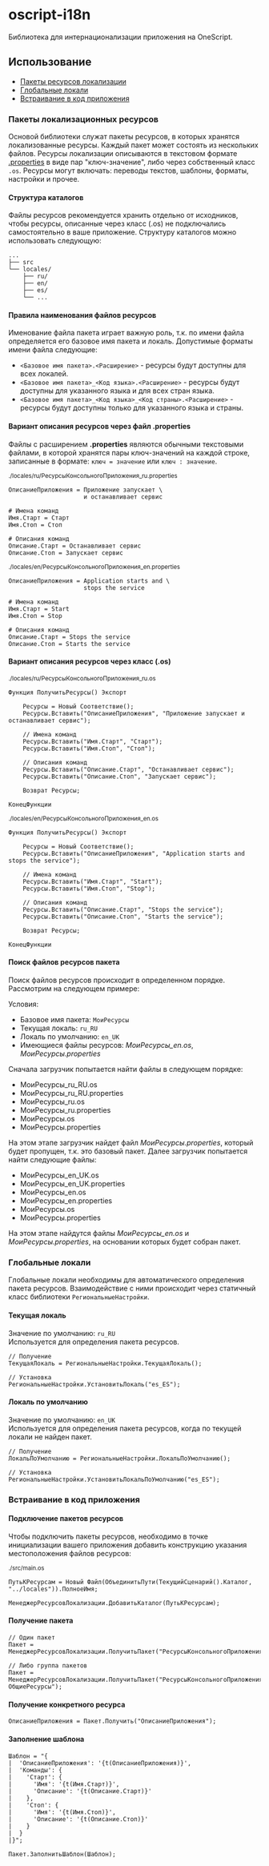 # oscript-i18n

Библиотека для интернационализации приложения на OneScript.

## Использование

- [Пакеты ресурсов локализации](#пакеты-локализационных-ресурсов)
- [Глобальные локали](#глобальные-локали)
- [Встраивание в код приложения](#встраивание-в-код-приложения)

### Пакеты локализационных ресурсов

Основой библиотеки служат пакеты ресурсов, в которых хранятся локализованные ресурсы. Каждый пакет может состоять из нескольких файлов. 
Ресурсы локализации описываются в текстовом формате [.properties](https://ru.wikipedia.org/wiki/.properties) в виде пар "ключ-значение", либо через собственный класс `.os`.
Ресурсы могут включать: переводы текстов, шаблоны, форматы, настройки и прочее.

#### Структура каталогов

Файлы ресурсов рекомендуется хранить отдельно от исходников, чтобы ресурсы, описанные через класс (.os) не подключались самостоятельно в ваше приложение. Структуру каталогов можно использовать следующую:

```
...
├── src
└── locales/
    ├── ru/
    ├── en/
    ├── es/
    └── ...
```

#### Правила наименования файлов ресурсов

Именование файла пакета играет важную роль, т.к. по имени файла определяется его базовое имя пакета и локаль. Допустимые форматы имени файла следующие:

- `<Базовое имя пакета>.<Расширение>` - ресурсы будут доступны для всех локалей.
- `<Базовое имя пакета>_<Код языка>.<Расширение>` - ресурсы будут доступны для указанного языка и для всех стран языка.
- `<Базовое имя пакета>_<Код языка>_<Код страны>.<Расширение>` - ресурсы будут доступны только для указанного языка и страны.

#### Вариант описания ресурсов через файл .properties

Файлы с расширением **.properties** являются обычными текстовыми файлами, в которой хранятся пары ключ-значений на каждой строке, записанные в формате: `ключ = значение` или `ключ : значение`.

<sub>./locales/ru/РесурсыКонсольногоПриложения_ru.properties</sub>
``` properties
ОписаниеПриложения = Приложение запускает \
                     и останавливает сервис

# Имена команд
Имя.Старт = Старт
Имя.Стоп = Стоп

# Описания команд
Описание.Старт = Останавливает сервис
Описание.Стоп = Запускает сервис
```

<sub>./locales/en/РесурсыКонсольногоПриложения_en.properties</sub>
``` properties
ОписаниеПриложения = Application starts and \
                     stops the service

# Имена команд
Имя.Старт = Start
Имя.Стоп = Stop

# Описания команд
Описание.Старт = Stops the service
Описание.Стоп = Starts the service
```

#### Вариант описания ресурсов через класс (.os)

<sub>./locales/ru/РесурсыКонсольногоПриложения_ru.os</sub>
``` bsl
Функция ПолучитьРесурсы() Экспорт

	Ресурсы = Новый Соответствие();
	Ресурсы.Вставить("ОписаниеПриложения", "Приложение запускает и останавливает сервис");

	// Имена команд
	Ресурсы.Вставить("Имя.Старт", "Старт");
	Ресурсы.Вставить("Имя.Стоп", "Стоп");

	// Описания команд
	Ресурсы.Вставить("Описание.Старт", "Останавливает сервис");
	Ресурсы.Вставить("Описание.Стоп", "Запускает сервис");

	Возврат Ресурсы;

КонецФункции
```

<sub>./locales/en/РесурсыКонсольногоПриложения_en.os</sub>
``` bsl
Функция ПолучитьРесурсы() Экспорт

	Ресурсы = Новый Соответствие();
	Ресурсы.Вставить("ОписаниеПриложения", "Application starts and stops the service");

	// Имена команд
	Ресурсы.Вставить("Имя.Старт", "Start");
	Ресурсы.Вставить("Имя.Стоп", "Stop");

	// Описания команд
	Ресурсы.Вставить("Описание.Старт", "Stops the service");
	Ресурсы.Вставить("Описание.Стоп", "Starts the service");

	Возврат Ресурсы;

КонецФункции
```

#### Поиск файлов ресурсов пакета

Поиск файлов ресурсов происходит в определенном порядке. Рассмотрим на следующем примере:

Условия:
- Базовое имя пакета: `МоиРесурсы`
- Текущая локаль: `ru_RU`</br>
- Локаль по умолчанию: `en_UK`
- Имеющиеся файлы ресурсов: _МоиРесурсы_en.os_, _МоиРесурсы.properties_

Сначала загрузчик попытается найти файлы в следующем порядке:
- МоиРесурсы_ru_RU.os
- МоиРесурсы_ru_RU.properties
- МоиРесурсы_ru.os
- МоиРесурсы_ru.properties
- МоиРесурсы.os
- МоиРесурсы.properties

На этом этапе загрузчик найдет файл _МоиРесурсы.properties_, который будет пропущен, т.к. это базовый пакет. 
Далее загрузчик попытается найти следующие файлы:
 
- МоиРесурсы_en_UK.os
- МоиРесурсы_en_UK.properties
- МоиРесурсы_en.os
- МоиРесурсы_en.properties
- МоиРесурсы.os
- МоиРесурсы.properties

На этом этапе найдутся файлы _МоиРесурсы_en.os_ и _МоиРесурсы.properties_, на основании которых будет собран пакет.

### Глобальные локали

Глобальные локали необходимы для автоматического определения пакета ресурсов. Взаимодействие с ними происходит через статичный класс библиотеки `РегиональныеНастройки`. 

#### Текущая локаль

Значение по умолчанию: `ru_RU`</br>
Используется для определения пакета ресурсов.

``` bsl
// Получение
ТекущаяЛокаль = РегиональныеНастройки.ТекущаяЛокаль();

// Установка
РегиональныеНастройки.УстановитьЛокаль("es_ES");
```

#### Локаль по умолчанию

Значение по умолчанию: `en_UK`</br>
Используется для определения пакета ресурсов, когда по текущей локали не найден пакет.

``` bsl
// Получение
ЛокальПоУмолчанию = РегиональныеНастройки.ЛокальПоУмолчанию();

// Установка
РегиональныеНастройки.УстановитьЛокальПоУмолчанию("es_ES");
```

### Встраивание в код приложения

#### Подключение пакетов ресурсов

Чтобы подключить пакеты ресурсов, необходимо в точке инициализации вашего приложения добавить конструкцию указания местоположения файлов ресурсов:

<sub>./src/main.os</sub>
``` bsl
ПутьКРесурсам = Новый Файл(ОбъединитьПути(ТекущийСценарий().Каталог, "../locales")).ПолноеИмя;

МенеджерРесурсовЛокализации.ДобавитьКаталог(ПутьКРесурсам);
```

#### Получение пакета

``` bsl
// Один пакет
Пакет = МенеджерРесурсовЛокализации.ПолучитьПакет("РесурсыКонсольногоПриложения");

// Либо группа пакетов
Пакет = МенеджерРесурсовЛокализации.ПолучитьПакет("РесурсыКонсольногоПриложения, ОбщиеРесурсы");
```

#### Получение конкретного ресурса

``` bsl
ОписаниеПриложения = Пакет.Получить("ОписаниеПриложения");
```

#### Заполнение шаблона

``` bsl
Шаблон = "{
|  'ОписаниеПриложения': '{t(ОписаниеПриложения)}',
|  'Команды': {
|    'Старт': {
|      'Имя': '{t(Имя.Старт)}',
|      'Описание': '{t(Описание.Старт)}'
|    },
|    'Стоп': {
|      'Имя': '{t(Имя.Стоп)}',
|      'Описание': '{t(Описание.Стоп)}'
|    }
|  }
|}";

Пакет.ЗаполнитьШаблон(Шаблон);
```
